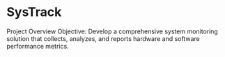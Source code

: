 # SysTrack
Project Overview Objective: Develop a comprehensive system monitoring solution that collects, analyzes, and reports hardware and software performance metrics.
